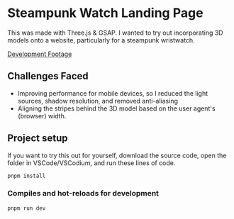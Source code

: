 ﻿# Steampunk Watch Landing Page
This was made with Three.js & GSAP. I wanted to try out incorporating 3D models onto a website, particularly for a steampunk wristwatch.

[Development Footage](https://drive.google.com/drive/folders/1Cch-eDcga3LYIGnze3uUez6lN5RWrRtv?usp=drive_link)

## Challenges Faced 
<ul>
  <li>Improving performance for mobile devices, so I reduced the light sources, shadow resolution, and removed anti-aliasing</li>
  <li>Aligning the stripes behind the 3D model based on the user agent's (browser) width.</li>
</ul>

## Project setup
If you want to try this out for yourself, download the source code, open the folder in VSCode/VSCodium, and run these lines of code.
```
pnpm install
```

### Compiles and hot-reloads for development
```
pnpm run dev
```
